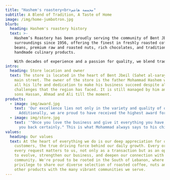```yaml
---
title: "Hashem's roastery<br>محمصة هاشم"
subtitle: A Blend of Tradition, A Taste of Home
image: /img/home-jumbotron.jpg
blurb:
  heading: Hashem's roastery history
  text: >-
    Hashem’s Roastery has been proudly serving the community of Bent Jbeil and
    surroundings since 1956, offering the finest in freshly roasted coffee
    beans, premium raw and roasted nuts, rich chocolates, and traditional
    handmade culinary products.

    With decades of experience and a passion for quality, we blend tradition and love into every batch we prepare, bringing authentic flavors straight from our home to yours.
intro:
  heading: Store location and owner
  text: The store is located in the heart of Bent Jbeil (Sahet al-saray) on the
    main street. The owner of the store is the father Mohammad Hashem which gave
    all his life and dedication to make his business succeed despite all the
    challenges that the region has faced. It is still managed by him and his
    sons Hassan, Ahmad and Ali till the moment.
products:
  - image: img/award.jpg
    text: 'Our excellence lies not only in the variety and quality of our products, but also in the consistent cleanliness of our store.
      Additionally, we are proud to have received the highest award for food safety ranking.'
  - image: img/store.jpg
    text: '"Once you love the business and give it everything you have, it will give
      you back certainly." This is what Mohammad always says to his children.'
values:
  heading: Our values
  text: At the heart of everything we do is our deep appreciation for our
    customers, the true driving force behind our daily growth. Every order and
    every request matters to us, not only as a transaction but as an opportunity
    to evolve, strengthen our business, and deepen our connection with the
    community. We're proud to be rooted in the South of Lebanon, where it's a
    privilege to share our diverse selection of roasted coffee, nuts and all
    other products with the many vibrant communities we serve.
---
```

